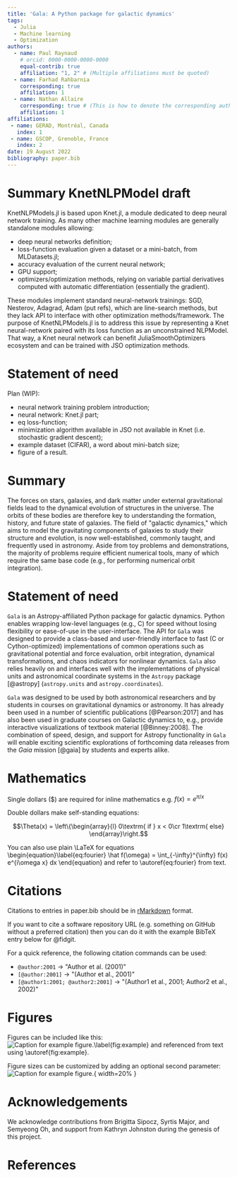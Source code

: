 ```yaml
---
title: 'Gala: A Python package for galactic dynamics'
tags:
  - Julia
  - Machine learning
  - Optimization
authors:
  - name: Paul Raynaud
    # orcid: 0000-0000-0000-0000
    equal-contrib: true
    affiliation: "1, 2" # (Multiple affiliations must be quoted)
  - name: Farhad Rahbarnia
    corresponding: true
    affiliation: 1
  - name: Nathan Allaire
    corresponding: true # (This is how to denote the corresponding author)
    affiliation: 1
affiliations:
 - name: GERAD, Montréal, Canada
   index: 1
 - name: GSCOP, Grenoble, France
   index: 2
date: 19 August 2022
bibliography: paper.bib
---
```


# Summary KnetNLPModel draft

KnetNLPModels.jl is based upon Knet.jl, a module dedicated to deep neural network training.
As many other machine learning modules are generally standalone modules allowing:
- deep neural networks definition;
- loss-function evaluation given a dataset or a mini-batch, from MLDatasets.jl;
- accuracy evaluation of the current neural network;
- GPU support;
- optimizers/optimization methods, relying on variable partial derivatives computed with automatic differentiation (essentially the gradient).

These modules implement standard neural-network trainings: SGD, Nesterov, Adagrad, Adam (put refs), which are line-search methods, but they lack API to interface with other optimization methods/framework.
The purpose of KnetNLPModels.jl is to address this issue by representing a Knet neural-network paired with its loss function as an unconstrained NLPModel.
That way, a Knet neural network can benefit JuliaSmoothOptimizers ecosystem and can be trained with JSO optimization methods.

# Statement of need

Plan (WIP):
- neural network training problem introduction;
- neural network: Knet.jl part; 
- eq loss-function;
- minimization algorithm available in JSO not available in Knet (i.e. stochastic gradient descent);
- example dataset (CIFAR), a word about mini-batch size;
- figure of a result.

# Summary

The forces on stars, galaxies, and dark matter under external gravitational
fields lead to the dynamical evolution of structures in the universe. The orbits
of these bodies are therefore key to understanding the formation, history, and
future state of galaxies. The field of "galactic dynamics," which aims to model
the gravitating components of galaxies to study their structure and evolution,
is now well-established, commonly taught, and frequently used in astronomy.
Aside from toy problems and demonstrations, the majority of problems require
efficient numerical tools, many of which require the same base code (e.g., for
performing numerical orbit integration).

# Statement of need

`Gala` is an Astropy-affiliated Python package for galactic dynamics. Python
enables wrapping low-level languages (e.g., C) for speed without losing
flexibility or ease-of-use in the user-interface. The API for `Gala` was
designed to provide a class-based and user-friendly interface to fast (C or
Cython-optimized) implementations of common operations such as gravitational
potential and force evaluation, orbit integration, dynamical transformations,
and chaos indicators for nonlinear dynamics. `Gala` also relies heavily on and
interfaces well with the implementations of physical units and astronomical
coordinate systems in the `Astropy` package [@astropy] (`astropy.units` and
`astropy.coordinates`).

`Gala` was designed to be used by both astronomical researchers and by
students in courses on gravitational dynamics or astronomy. It has already been
used in a number of scientific publications [@Pearson:2017] and has also been
used in graduate courses on Galactic dynamics to, e.g., provide interactive
visualizations of textbook material [@Binney:2008]. The combination of speed,
design, and support for Astropy functionality in `Gala` will enable exciting
scientific explorations of forthcoming data releases from the *Gaia* mission
[@gaia] by students and experts alike.

# Mathematics

Single dollars ($) are required for inline mathematics e.g. $f(x) = e^{\pi/x}$

Double dollars make self-standing equations:

$$\Theta(x) = \left\{\begin{array}{l}
0\textrm{ if } x < 0\cr
1\textrm{ else}
\end{array}\right.$$

You can also use plain \LaTeX for equations
\begin{equation}\label{eq:fourier}
\hat f(\omega) = \int_{-\infty}^{\infty} f(x) e^{i\omega x} dx
\end{equation}
and refer to \autoref{eq:fourier} from text.

# Citations

Citations to entries in paper.bib should be in
[rMarkdown](http://rmarkdown.rstudio.com/authoring_bibliographies_and_citations.html)
format.

If you want to cite a software repository URL (e.g. something on GitHub without a preferred
citation) then you can do it with the example BibTeX entry below for @fidgit.

For a quick reference, the following citation commands can be used:
- `@author:2001`  ->  "Author et al. (2001)"
- `[@author:2001]` -> "(Author et al., 2001)"
- `[@author1:2001; @author2:2001]` -> "(Author1 et al., 2001; Author2 et al., 2002)"

# Figures

Figures can be included like this:
![Caption for example figure.\label{fig:example}](figure.png)
and referenced from text using \autoref{fig:example}.

Figure sizes can be customized by adding an optional second parameter:
![Caption for example figure.](figure.png){ width=20% }

# Acknowledgements

We acknowledge contributions from Brigitta Sipocz, Syrtis Major, and Semyeong
Oh, and support from Kathryn Johnston during the genesis of this project.

# References
